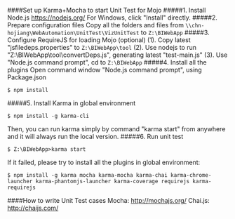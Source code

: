 ####Set up Karma+Mocha to start Unit Test for Mojo
#####1. Install Node.js https://nodejs.org/ 
For Windows, click "Install" directly.
#####2. Prepare configuration files
Copy all the folders and files from  `\\chn-hojiang\WebAutomation\UnitTest\VizUnitTest` to `Z:\BIWebApp`
#####3. Configure RequireJS for loading Mojo (optional)
(1). Copy latest "jsfiledeps.properties" to `Z:\BIWebApp\tool`
(2). Use nodejs to run "Z:\BIWebApp\tool\convertDeps.js", generating latest "test-main.js"
(3). Use "Node.js command prompt", cd to `Z:\BIWebApp`
#####4. Install all the plugins
Open command window "Node.js command prompt", using Package.json
```
$ npm install
```
#####5. Install Karma in global environment
```
$ npm install -g karma-cli
```
Then, you can run karma simply by command "karma start" from anywhere and it will always run the local version.
#####6. Run unit test
```
$ Z:\BIWebApp>karma start
```
If it failed, please try to install all the plugins in global environment:
```
$ npm install -g karma mocha karma-mocha karma-chai karma-chrome-launcher karma-phantomjs-launcher karma-coverage requirejs karma-requirejs
```

####How to write Unit Test cases
Mocha: http://mochajs.org/
Chai.js: http://chaijs.com/
